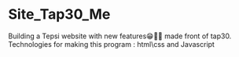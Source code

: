 # Site_Tap30_Me
Building a Tepsi website with new features😁👨‍💻
made front of tap30.
Technologies for making this program :  html\css and Javascript

